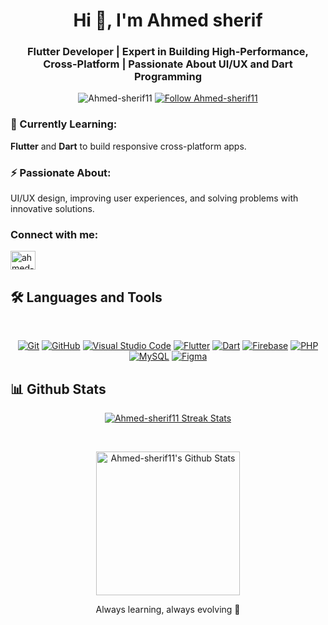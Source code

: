 <h1 align="center">Hi 👋, I'm Ahmed sherif</h1>
<h3 align="center">Flutter Developer | Expert in Building High-Performance, Cross-Platform | Passionate About UI/UX and Dart Programming</h3>


<p align="center">
    <img src="https://komarev.com/ghpvc/?username=Ahmed-sherif11&label=Profile%20views&color=0e75b6&style=flat" alt="Ahmed-sherif11" />
  <a href="https://github.com/Ahmed-sherif11" target="_blank">
      <img src="https://img.shields.io/github/followers/Ahmed-sherif11?label=Followers&style=social" alt="Follow Ahmed-sherif11" />
  </a>
</p>



### 🌱 Currently Learning:
**Flutter** and **Dart** to build responsive cross-platform apps.

### ⚡ Passionate About:
UI/UX design, improving user experiences, and solving problems with innovative solutions.



<h3 align="left">Connect with me:</h3>
<p align="left">
<a href="https://linkedin.com/in/ahmed-sherif-dev" target="blank"><img align="center" src="https://raw.githubusercontent.com/rahuldkjain/github-profile-readme-generator/master/src/images/icons/Social/linked-in-alt.svg" alt="ahmed-sherif-dev" height="30" width="40" /></a>
</p>




## 🛠 Languages and Tools
<br>
<p align="center">
<a href="https://git-scm.com/" title="Git"><img src="https://img.shields.io/badge/git-%23F05033.svg?style=for-the-badge&logo=git&logoColor=white" alt="Git"></a>
<a href="https://github.com/" title="GitHub"><img src="https://img.shields.io/badge/github-%23121011.svg?style=for-the-badge&logo=github&logoColor=white" alt="GitHub"></a>
<a href="https://code.visualstudio.com/" title="Visual Studio Code"><img src="https://img.shields.io/badge/Visual%20Studio%20Code-0078d7.svg?style=for-the-badge&logo=visual-studio-code&logoColor=white" alt="Visual Studio Code"></a>
<a href="https://flutter.dev" title="Flutter"><img src="https://img.shields.io/badge/flutter-%231572B6.svg?style=for-the-badge&logo=flutter&logoColor=white" alt="Flutter"></a>
<a href="https://dart.dev" title="Dart"><img src="https://img.shields.io/badge/dart-%231572B6.svg?style=for-the-badge&logo=dart&logoColor=white" alt="Dart"></a>
<a href="https://firebase.google.com" title="Firebase"> <img src="https://img.shields.io/badge/firebase-%23FFCA28.svg?style=for-the-badge&logo=firebase&logoColor=white" alt="Firebase"></a>
  <a href="https://www.php.net" title="PHP"><img src="https://img.shields.io/badge/php-%238777BB.svg?style=for-the-badge&logo=php&logoColor=white" alt="PHP"></a>
  <a href="https://www.mysql.com" title="MySQL"><img src="https://img.shields.io/badge/mysql-%234479A1.svg?style=for-the-badge&logo=mysql&logoColor=white" alt="MySQL"></a>
  <a href="https://www.figma.com" title="Figma"><img src="https://img.shields.io/badge/figma-%23F24E1E.svg?style=for-the-badge&logo=figma&logoColor=white" alt="Figma"></a>
</p>



## 📊 Github Stats

<p align="center">
  <a href="https://github.com/Ahmed-sherif11?tab=repositories" target="_blank">
    <img src="https://github-readme-streak-stats.herokuapp.com/?user=Ahmed-sherif11&theme=tokyonight_duo&hide_border=true" alt="Ahmed-sherif11 Streak Stats" />
  </a>
</p>



<br/>
<p align="center">
  <a href="https://github.com/Ahmed-sherif11?tab=repositories" target="_blank">
    <img alt="Ahmed-sherif11's Github Stats" 
         src="https://github-readme-stats.vercel.app/api?username=Ahmed-sherif11&show_icons=true&count_private=true&locale=en&theme=tokyonight&layout=compact" 
         height="230px"/>
  </a>
</p>


<p align="center">
Always learning, always evolving 🚀
</p>
